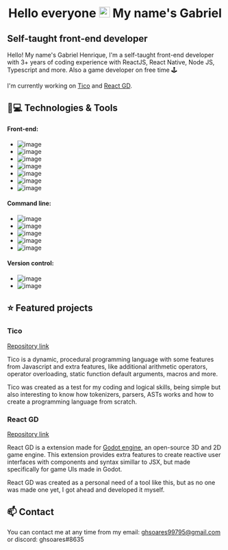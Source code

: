 <h1 align = "center" self-align = "center"> Hello everyone <img src="https://media.giphy.com/media/hvRJCLFzcasrR4ia7z/giphy.gif" width="25px"> My name's Gabriel</h1>

## Self-taught front-end developer
Hello! My name's Gabriel Henrique, I'm a self-taught front-end developer with 3+ years of coding experience with ReactJS, React Native, Node JS, Typescript and more. Also a game developer on free time 🕹

I'm currently working on [Tico](https://github.com/ghsoares/Tico) and [React GD](https://github.com/ghsoares/ReactGD).

## 🚀💻 Technologies & Tools
#### Front-end:
- ![image](https://img.shields.io/badge/HTML5-E34F26?style=for-the-badge&logo=html5&logoColor=white)
- ![image](https://img.shields.io/badge/CSS3-1572B6?style=for-the-badge&logo=css3&logoColor=white)
- ![image](https://img.shields.io/badge/Sass-CC6699?style=for-the-badge&logo=sass&logoColor=white)
- ![image](https://img.shields.io/badge/JavaScript-323330?style=for-the-badge&logo=javascript&logoColor=F7DF1E)
- ![image](https://img.shields.io/badge/TypeScript-007ACC?style=for-the-badge&logo=typescript&logoColor=white)
- ![image](https://img.shields.io/badge/React-20232A?style=for-the-badge&logo=react&logoColor=61DAFB)
- ![image](https://img.shields.io/badge/React_Native-20232A?style=for-the-badge&logo=react&logoColor=61DAFB)

#### Command line:
- ![image](https://img.shields.io/badge/Java-ED8B00?style=for-the-badge&logo=java&logoColor=white)
- ![image](https://img.shields.io/badge/C%23-239120?style=for-the-badge&logo=c-sharp&logoColor=white)
- ![image](https://img.shields.io/badge/C%2B%2B-00599C?style=for-the-badge&logo=c%2B%2B&logoColor=white)
- ![image](https://img.shields.io/badge/Node.js-339933?style=for-the-badge&logo=nodedotjs&logoColor=white)
- ![image](https://img.shields.io/badge/Python-3776AB?style=for-the-badge&logo=python&logoColor=white)

#### Version control:
- ![image](https://img.shields.io/badge/Git-F05032?style=for-the-badge&logo=git&logoColor=white)
- ![image](https://img.shields.io/badge/GitHub-100000?style=for-the-badge&logo=github&logoColor=white)

## ⭐ Featured projects
### Tico
[Repository link](https://github.com/ghsoares/Tico)

Tico is a dynamic, procedural programming language with some features from Javascript and extra features, like additional arithmetic operators, operator overloading, static function default arguments, macros and more.

Tico was created as a test for my coding and logical skills, being simple but also interesting to know how tokenizers, parsers, ASTs works and how to create a programming language from scratch.

### React GD
[Repository link](https://github.com/ghsoares/ReactGD)

React GD is a extension made for [Godot engine](https://github.com/godotengine/godot), an open-source 3D and 2D game engine. This extension provides extra features to create reactive user interfaces with components and syntax simillar to JSX, but made specifically for game UIs made in Godot.

React GD was created as a personal need of a tool like this, but as no one was made one yet, I got ahead and developed it myself.

## 📫 Contact
You can contact me at any time from my email: ghsoares99795@gmail.com or discord: ghsoares#8635
<!--
**ghsoares/ghsoares** is a ✨ _special_ ✨ repository because its `README.md` (this file) appears on your GitHub profile.

Here are some ideas to get you started:

- 🔭 I’m currently working on ...
- 🌱 I’m currently learning ...
- 👯 I’m looking to collaborate on ...
- 🤔 I’m looking for help with ...
- 💬 Ask me about ...
- 📫 How to reach me: ...
- 😄 Pronouns: ...
- ⚡ Fun fact: ...
-->
